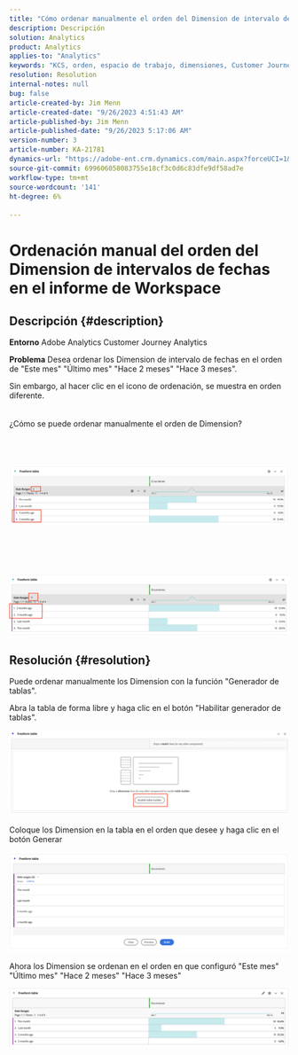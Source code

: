 ```yaml
---
title: "Cómo ordenar manualmente el orden del Dimension de intervalo de fechas en el informe de Workspace"
description: Descripción
solution: Analytics
product: Analytics
applies-to: "Analytics"
keywords: "KCS, orden, espacio de trabajo, dimensiones, Customer Journey Analytics, orden manual, Dimension de intervalo de fechas, informe, Adobe Analytics"
resolution: Resolution
internal-notes: null
bug: false
article-created-by: Jim Menn
article-created-date: "9/26/2023 4:51:43 AM"
article-published-by: Jim Menn
article-published-date: "9/26/2023 5:17:06 AM"
version-number: 3
article-number: KA-21781
dynamics-url: "https://adobe-ent.crm.dynamics.com/main.aspx?forceUCI=1&pagetype=entityrecord&etn=knowledgearticle&id=3a2f1c62-285c-ee11-be6f-6045bd006268"
source-git-commit: 699606058083755e18cf3c0d6c83dfe9df58ad7e
workflow-type: tm+mt
source-wordcount: '141'
ht-degree: 6%

---
```


# Ordenación manual del orden del Dimension de intervalos de fechas en el informe de Workspace

## Descripción {#description}


<b>Entorno</b>
Adobe Analytics
Customer Journey Analytics

<b>Problema</b>
Desea ordenar los Dimension de intervalo de fechas en el orden de &quot;Este mes&quot; &quot;Último mes&quot; &quot;Hace 2 meses&quot; &quot;Hace 3 meses&quot;.

Sin embargo, al hacer clic en el icono de ordenación, se muestra en orden diferente.
<br><br><br>¿Cómo se puede ordenar manualmente el orden de Dimension?<br><br>
<br> <br><br>![](assets/___3b2f1c62-285c-ee11-be6f-6045bd006268___.png)<br><br> <br><br> <br><br>![](assets/___3d2f1c62-285c-ee11-be6f-6045bd006268___.png)

## Resolución {#resolution}


Puede ordenar manualmente los Dimension con la función &quot;Generador de tablas&quot;.

Abra la tabla de forma libre y haga clic en el botón &quot;Habilitar generador de tablas&quot;.

![](assets/d4eda136-2fcd-ed11-b597-6045bd006793.png)

Coloque los Dimension en la tabla en el orden que desee y haga clic en el botón Generar

![](assets/69497031-30cd-ed11-b597-6045bd006793.png)

Ahora los Dimension se ordenan en el orden en que configuró &quot;Este mes&quot; &quot;Último mes&quot; &quot;Hace 2 meses&quot; &quot;Hace 3 meses&quot;

![](assets/efb1744a-30cd-ed11-b597-6045bd006793.png)
